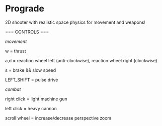 # Prograde
2D shooter with realistic space physics for movement and weapons! 

=== CONTROLS ===


*movement*

w   = thrust

a,d = reaction wheel left (anti-clockwise), reaction wheel right (clockwise)

s   = brake && slow speed

LEFT_SHIFT = pulse drive


*combat*

right click = light machine gun

left click = heavy cannon

scroll wheel = increase/decrease perspective zoom


